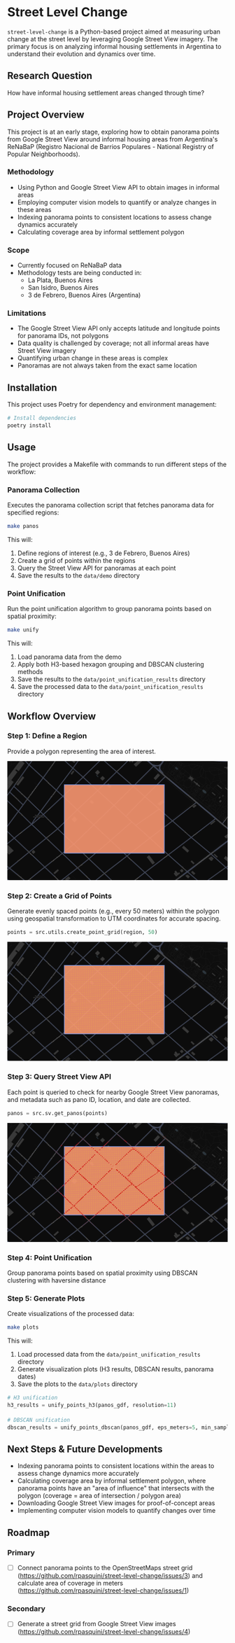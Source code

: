 # Street Level Change

`street-level-change` is a Python-based project aimed at measuring urban change at the street level by leveraging Google Street View imagery. The primary focus is on analyzing informal housing settlements in Argentina to understand their evolution and dynamics over time.

## Research Question

How have informal housing settlement areas changed through time?

## Project Overview

This project is at an early stage, exploring how to obtain panorama points from Google Street View around informal housing areas from Argentina's ReNaBaP (Registro Nacional de Barrios Populares - National Registry of Popular Neighborhoods).

### Methodology

- Using Python and Google Street View API to obtain images in informal areas
- Employing computer vision models to quantify or analyze changes in these areas
- Indexing panorama points to consistent locations to assess change dynamics accurately
- Calculating coverage area by informal settlement polygon

### Scope

- Currently focused on ReNaBaP data
- Methodology tests are being conducted in:
  - La Plata, Buenos Aires
  - San Isidro, Buenos Aires
  - 3 de Febrero, Buenos Aires (Argentina)

### Limitations

- The Google Street View API only accepts latitude and longitude points for panorama IDs, not polygons
- Data quality is challenged by coverage; not all informal areas have Street View imagery
- Quantifying urban change in these areas is complex
- Panoramas are not always taken from the exact same location

## Installation

This project uses Poetry for dependency and environment management:

```bash
# Install dependencies
poetry install
```

## Usage

The project provides a Makefile with commands to run different steps of the workflow:

### Panorama Collection

Executes the panorama collection script that fetches panorama data for specified regions:

```bash
make panos
```

This will:
1. Define regions of interest (e.g., 3 de Febrero, Buenos Aires)
2. Create a grid of points within the regions
3. Query the Street View API for panoramas at each point
4. Save the results to the `data/demo` directory

### Point Unification

Run the point unification algorithm to group panorama points based on spatial proximity:

```bash
make unify
```

This will:
1. Load panorama data from the demo
2. Apply both H3-based hexagon grouping and DBSCAN clustering methods
3. Save the results to the `data/point_unification_results` directory
4. Save the processed data to the `data/point_unification_results` directory

## Workflow Overview

### Step 1: Define a Region

Provide a polygon representing the area of interest.

![Region of interest](./assets/region.png "Region of interest")

### Step 2: Create a Grid of Points

Generate evenly spaced points (e.g., every 50 meters) within the polygon using geospatial transformation to UTM coordinates for accurate spacing.

```python
points = src.utils.create_point_grid(region, 50)
```

![Grid of points](./assets/region_points.png "Grid of points")

### Step 3: Query Street View API

Each point is queried to check for nearby Google Street View panoramas, and metadata such as pano ID, location, and date are collected.

```python
panos = src.sv.get_panos(points)
```

![Panos](./assets/region_points_panos.png "Resulting panoramas")

### Step 4: Point Unification

Group panorama points based on spatial proximity using DBSCAN clustering with haversine distance

### Step 5: Generate Plots

Create visualizations of the processed data:

```bash
make plots
```

This will:
1. Load processed data from the `data/point_unification_results` directory
2. Generate visualization plots (H3 results, DBSCAN results, panorama dates)
3. Save the plots to the `data/plots` directory

```python
# H3 unification
h3_results = unify_points_h3(panos_gdf, resolution=11)

# DBSCAN unification
dbscan_results = unify_points_dbscan(panos_gdf, eps_meters=5, min_samples=1)
```

## Next Steps & Future Developments

- Indexing panorama points to consistent locations within the areas to assess change dynamics more accurately
- Calculating coverage area by informal settlement polygon, where panorama points have an "area of influence" that intersects with the polygon (coverage = area of intersection / polygon area)
- Downloading Google Street View images for proof-of-concept areas
- Implementing computer vision models to quantify changes over time

## Roadmap

### Primary

- [ ] Connect panorama points to the OpenStreetMaps street grid (https://github.com/rpasquini/street-level-change/issues/3) and calculate area of coverage in meters (https://github.com/rpasquini/street-level-change/issues/1)

### Secondary

- [ ] Generate a street grid from Google Street View images (https://github.com/rpasquini/street-level-change/issues/4)
